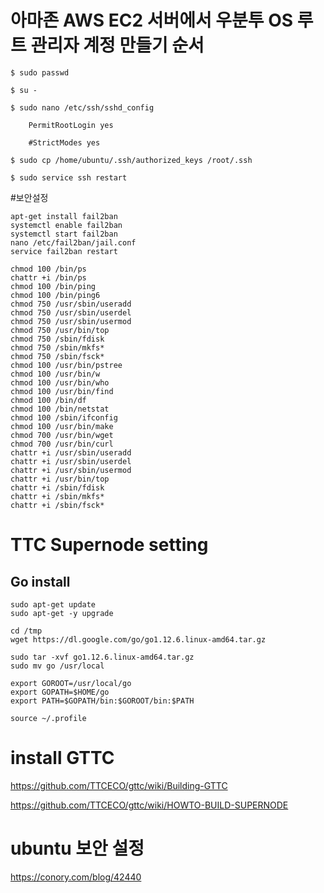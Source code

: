 # 아마존 AWS EC2 서버에서 우분투 OS 루트 관리자 계정 만들기 순서


    $ sudo passwd  
    
    $ su -
    
    $ sudo nano /etc/ssh/sshd_config      
    
        PermitRootLogin yes          
        
        #StrictModes yes
        
    $ sudo cp /home/ubuntu/.ssh/authorized_keys /root/.ssh
    
    $ sudo service ssh restart
    
#보안설정
```
apt-get install fail2ban
systemctl enable fail2ban
systemctl start fail2ban
nano /etc/fail2ban/jail.conf
service fail2ban restart
```
```
chmod 100 /bin/ps
chattr +i /bin/ps
chmod 100 /bin/ping
chmod 100 /bin/ping6
chmod 750 /usr/sbin/useradd
chmod 750 /usr/sbin/userdel
chmod 750 /usr/sbin/usermod
chmod 750 /usr/bin/top
chmod 750 /sbin/fdisk
chmod 750 /sbin/mkfs*
chmod 750 /sbin/fsck*
chmod 100 /usr/bin/pstree 
chmod 100 /usr/bin/w 
chmod 100 /usr/bin/who 
chmod 100 /usr/bin/find 
chmod 100 /bin/df 
chmod 100 /bin/netstat 
chmod 100 /sbin/ifconfig 
chmod 100 /usr/bin/make
chmod 700 /usr/bin/wget 
chmod 700 /usr/bin/curl
chattr +i /usr/sbin/useradd
chattr +i /usr/sbin/userdel
chattr +i /usr/sbin/usermod
chattr +i /usr/bin/top
chattr +i /sbin/fdisk
chattr +i /sbin/mkfs*
chattr +i /sbin/fsck*
```
# TTC Supernode setting

## Go install
```
sudo apt-get update
sudo apt-get -y upgrade
```

```
cd /tmp
wget https://dl.google.com/go/go1.12.6.linux-amd64.tar.gz
```

```
sudo tar -xvf go1.12.6.linux-amd64.tar.gz
sudo mv go /usr/local
```

```
export GOROOT=/usr/local/go
export GOPATH=$HOME/go
export PATH=$GOPATH/bin:$GOROOT/bin:$PATH
```

```
source ~/.profile
```

# install GTTC
https://github.com/TTCECO/gttc/wiki/Building-GTTC

https://github.com/TTCECO/gttc/wiki/HOWTO-BUILD-SUPERNODE
# ubuntu 보안 설정
https://conory.com/blog/42440
